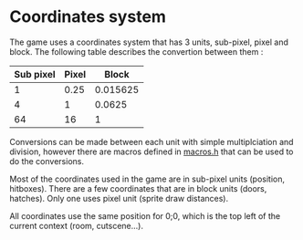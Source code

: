 # Coordinates system

The game uses a coordinates system that has 3 units, sub-pixel, pixel and block.
The following table describes the convertion between them :

| Sub pixel    | Pixel     | Block      |
|--------------|-----------|------------|
| 1            | 0.25      | 0.015625   |
| 4            | 1         | 0.0625     |
| 64           | 16        | 1          |

Conversions can be made between each unit with simple multiplciation and division, however there are macros defined in [macros.h](../../include/macros.h) that can be used to do the conversions.

Most of the coordinates used in the game are in sub-pixel units (position, hitboxes).
There are a few coordinates that are in block units (doors, hatches).
Only one uses pixel unit (sprite draw distances).

All coordinates use the same position for 0;0, which is the top left of the current context (room, cutscene...).
